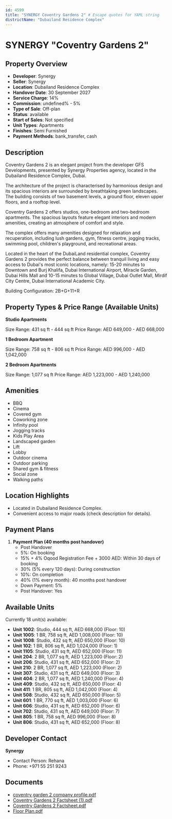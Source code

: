 ```yaml
---
id: 4599
title: "SYNERGY Coventry Gardens 2" # Escape quotes for YAML string
districtName: "Dubailand Residence Complex"
---
```


# SYNERGY "Coventry Gardens 2"

## Property Overview
- **Developer**: Synergy
- **Seller**: Synergy
- **Location**: Dubailand Residence Complex
- **Handover Date**: 30 September 2027
- **Service Charge**: 14%
- **Commission**: undefined% - 5%
- **Type of Sale**: Off-plan
- **Status**: available
- **Start of Sales**: Not specified
- **Unit Types**: Apartments
- **Finishes**: Semi Furnished
- **Payment Methods**: bank_transfer, cash

## Description
Coventry Gardens 2 is an elegant project from the developer GFS Developments, presented by Synergy Properties agency, located in the Dubailand Residence Complex, Dubai.

The architecture of the project is characterised by harmonious design and its spacious interiors are surrounded by breathtaking green landscapes. The building consists of two basement levels, a ground floor, eleven upper floors, and a rooftop level.

Coventry Gardens 2 offers studios, one-bedroom and two-bedroom apartments. The spacious layouts feature elegant interiors and modern amenities, creating an atmosphere of comfort and style.

The complex offers many amenities designed for relaxation and recuperation, including lush gardens, gym, fitness centre, jogging tracks, swimming pool, children's playground, and recreational areas.

Located in the heart of the DubaiLand residential complex, Coventry Gardens 2 provides the perfect balance between tranquil living and easy access to Dubai's most iconic locations, namely: 15-20 minutes to Downtown and Burj Khalifa, Dubai International Airport, Miracle Garden, Dubai Hills Mall and 10-15 minutes to Global Village, Dubai Outlet Mall, Mirdif City Centre, Dubai International Academic City.

Building Configuration: 2B+G+11+R

## Property Types & Price Range (Available Units)
**Studio Apartments**

Size Range: 431 sq ft - 444 sq ft
Price Range: AED 649,000 - AED 668,000

**1 Bedroom Apartment**

Size Range: 758 sq ft - 806 sq ft
Price Range: AED 996,000 - AED 1,042,000

**2 Bedroom Apartments**

Size Range: 1,077 sq ft
Price Range: AED 1,223,000 - AED 1,240,000

## Amenities
- BBQ
- Cinema
- Covered gym
- Coworking zone
- Infinity pool
- Jogging tracks
- Kids Play Area
- Landscaped garden
- Lift
- Lobby
- Outdoor cinema
- Outdoor parking
- Shared gym & fitness
- Social zone
- Walking paths

## Location Highlights
- Located in Dubailand Residence Complex.
- Convenient access to major roads (check description for details).

## Payment Plans
1. **Payment Plan (40 months post handover)**
   - Post Handover
   - 5%: On booking
   - 15% + 4% Oqood Registration Fee + 3000 AED: Within 30 days of booking
   - 30% (5% every 120 days): During construction
   - 10%: On completion
   - 40% (1% every month): 40 months post handover
   - Down Payment: 5%
   - Post Handover: Yes

## Available Units
Currently 18 unit(s) available:
- **Unit 1002**: Studio, 444 sq ft, AED 668,000 (Floor: 10)
- **Unit 1005**: 1 BR, 758 sq ft, AED 1,008,000 (Floor: 10)
- **Unit 1008**: Studio, 432 sq ft, AED 650,000 (Floor: 10)
- **Unit 102**: 1 BR, 806 sq ft, AED 1,024,000 (Floor: 1)
- **Unit 1105**: Studio, 431 sq ft, AED 652,000 (Floor: 11)
- **Unit 204**: 2 BR, 1,077 sq ft, AED 1,223,000 (Floor: 2)
- **Unit 206**: Studio, 431 sq ft, AED 652,000 (Floor: 2)
- **Unit 210**: 2 BR, 1,077 sq ft, AED 1,223,000 (Floor: 2)
- **Unit 307**: Studio, 431 sq ft, AED 649,000 (Floor: 3)
- **Unit 404**: 2 BR, 1,077 sq ft, AED 1,240,000 (Floor: 4)
- **Unit 409**: Studio, 432 sq ft, AED 650,000 (Floor: 4)
- **Unit 411**: 1 BR, 805 sq ft, AED 1,042,000 (Floor: 4)
- **Unit 508**: Studio, 432 sq ft, AED 650,000 (Floor: 5)
- **Unit 601**: 1 BR, 770 sq ft, AED 1,003,000 (Floor: 6)
- **Unit 606**: Studio, 431 sq ft, AED 652,000 (Floor: 6)
- **Unit 702**: Studio, 431 sq ft, AED 649,000 (Floor: 7)
- **Unit 805**: 1 BR, 758 sq ft, AED 996,000 (Floor: 8)
- **Unit 806**: Studio, 431 sq ft, AED 652,000 (Floor: 8)

## Developer Contact
**Synergy**
- Contact Person: Rehana
- Phone: +971 55 251 9243

## Documents
- [coventry garden 2 company profile.pdf](https://cdn.geniemap.net/2025/02/27/uQYuvLrxdS0EXOoFGqidoidaIwXREa44eCAWFBIp.pdf)
- [Coventry Gardens 2 Factsheet (1).pdf](https://cdn.geniemap.net/2025/02/27/pWScOcFt7wJMjBrfWaG5qcH85Ti7vbXTPSXWp01J.pdf)
- [Coventry Gardens 2 Factsheet.pdf](https://cdn.geniemap.net/2025/02/27/6UqNJnLPjfC3NgAYdv6RNGAdOe5qICnas7h2lcFM.pdf)
- [Floor Plan.pdf](https://cdn.geniemap.net/2025/03/21/isw8nUd4MbrXiETxbiJclXEyQeSAal59ojoKbHtW.pdf)
